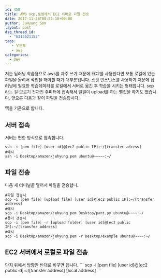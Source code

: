 ```yaml
---
id: 458
title: AWS scp,로컬에서 EC2 서버로 파일 전송
date: 2017-11-28T00:55:18+00:00
author: JuHyung Son
layout: post
dsq_thread_id:
  - "6313621152"
tags:
   - 우분투
   - aws
categories:
  - Dev
---
```


저는 딥러닝 학습용으로 aws를 자주 쓰기 때문에 EC2를 사용한다면 보통 로컬에 있는 파일을 올려서 작업을 해야할 때가 대부분입니다. 스팟 인스턴스를 사용하기 때문에 딥러닝에 필요한 학습데이터를 로컬에서 서버로 옮긴 후 학습을 시키는 형태입니다. scp라는 걸 모르기 전까진 주피터에 접속해서 일일이 upload를 하는 뻘짓을 하기도 했습니다. 앞으론 다음과 같이 파일을 전송합시다.

맥을 기준으로 합니다.

<h2>서버 접속</h2>
서버는 편한 방식으로 접속합니다.

```
ssh -i [pem file] [user id]@[ec2 public IP]:~/[transfer adress]
#예시
ssh -i Desktop/amazon/juhyung.pem ubuntu@~~~~~:~/

```
<h2>파일 전송</h2>
다음 새 터미널을 열어서 파일을 전송합니.

```
#파일 전송시
scp -i [pem file] [upload file] [user id]@[ec2 public IP]:~/[transfer address]
#예시
scp -i Desktop/amazon/juhyung.pem Desktop/pant.py ubuntu@~~~~:~/
#폴더 전송시
scp -i [pem file] -r [upload folder] [user id]@[ec2 public IP]:~/[transfer address]
#예시
scp -i Desktop/amazon/juhyung.pem -r Desktop/example ubuntu@~~~~:~/

```
<h2>EC2 서버에서 로컬로 파일 전송</h2>
단지 위에서 방향만 반대로 바꾸면 됩니다.
```
scp -i [pem file] [user id]@[ec2 public id]:~/[transfer address] [local address]
```
